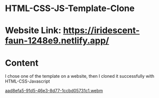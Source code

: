 # HTML-CSS-JS-Template-Clone
# Website Link: https://iridescent-faun-1248e9.netlify.app/




# Content <br>
I chose one of the template on a website, then I cloned it successfully with  HTML-CSS-Javascript 

[aad8efa5-91d5-46e3-8d77-1ccbd05731c1.webm](https://user-images.githubusercontent.com/101650106/179427623-41c81efb-fcf2-42f6-a06c-f2b89098a61b.webm)




